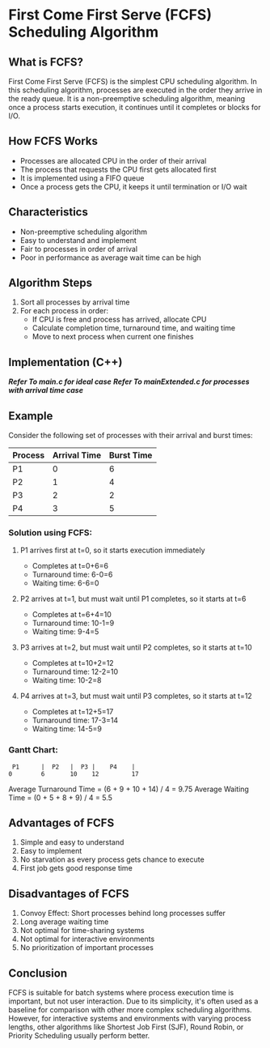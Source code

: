 # First Come First Serve (FCFS) Scheduling Algorithm

## What is FCFS?
First Come First Serve (FCFS) is the simplest CPU scheduling algorithm. In this scheduling algorithm, processes are executed in the order they arrive in the ready queue. It is a non-preemptive scheduling algorithm, meaning once a process starts execution, it continues until it completes or blocks for I/O.

## How FCFS Works
- Processes are allocated CPU in the order of their arrival
- The process that requests the CPU first gets allocated first
- It is implemented using a FIFO queue
- Once a process gets the CPU, it keeps it until termination or I/O wait

## Characteristics
- Non-preemptive scheduling algorithm
- Easy to understand and implement
- Fair to processes in order of arrival
- Poor in performance as average wait time can be high

## Algorithm Steps
1. Sort all processes by arrival time
2. For each process in order:
   - If CPU is free and process has arrived, allocate CPU
   - Calculate completion time, turnaround time, and waiting time
   - Move to next process when current one finishes

## Implementation (C++)
***Refer To main.c for ideal case***
***Refer To mainExtended.c for processes with arrival time case***

## Example
Consider the following set of processes with their arrival and burst times:

| Process | Arrival Time | Burst Time |
| ------- | ------------ | ---------- |
| P1      | 0            | 6          |
| P2      | 1            | 4          |
| P3      | 2            | 2          |
| P4      | 3            | 5          |

### Solution using FCFS:

1. P1 arrives first at t=0, so it starts execution immediately
   - Completes at t=0+6=6
   - Turnaround time: 6-0=6
   - Waiting time: 6-6=0

2. P2 arrives at t=1, but must wait until P1 completes, so it starts at t=6
   - Completes at t=6+4=10
   - Turnaround time: 10-1=9
   - Waiting time: 9-4=5

3. P3 arrives at t=2, but must wait until P2 completes, so it starts at t=10
   - Completes at t=10+2=12
   - Turnaround time: 12-2=10
   - Waiting time: 10-2=8

4. P4 arrives at t=3, but must wait until P3 completes, so it starts at t=12
   - Completes at t=12+5=17
   - Turnaround time: 17-3=14
   - Waiting time: 14-5=9

### Gantt Chart:
```
 P1      |  P2   |  P3 |    P4    |
0        6       10    12         17
```

Average Turnaround Time = (6 + 9 + 10 + 14) / 4 = 9.75
Average Waiting Time = (0 + 5 + 8 + 9) / 4 = 5.5

## Advantages of FCFS
1. Simple and easy to understand
2. Easy to implement
3. No starvation as every process gets chance to execute
4. First job gets good response time

## Disadvantages of FCFS
1. Convoy Effect: Short processes behind long processes suffer
2. Long average waiting time
3. Not optimal for time-sharing systems
4. Not optimal for interactive environments
5. No prioritization of important processes

## Conclusion
FCFS is suitable for batch systems where process execution time is important, but not user interaction. Due to its simplicity, it's often used as a baseline for comparison with other more complex scheduling algorithms. However, for interactive systems and environments with varying process lengths, other algorithms like Shortest Job First (SJF), Round Robin, or Priority Scheduling usually perform better.
